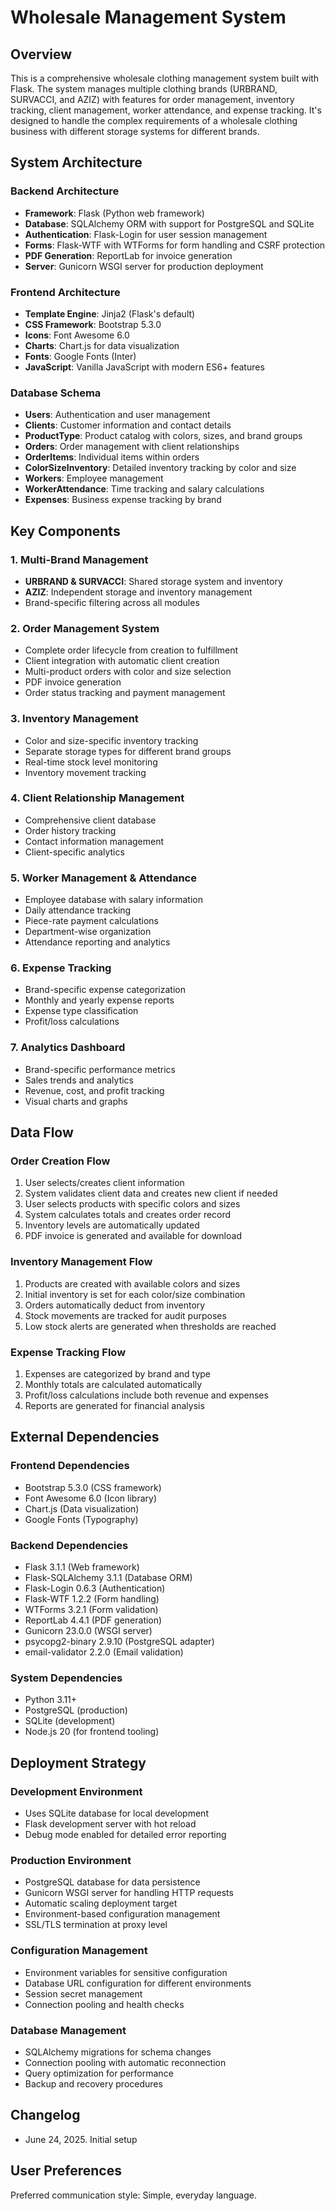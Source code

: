 # Wholesale Management System

## Overview

This is a comprehensive wholesale clothing management system built with Flask. The system manages multiple clothing brands (URBRAND, SURVACCI, and AZIZ) with features for order management, inventory tracking, client management, worker attendance, and expense tracking. It's designed to handle the complex requirements of a wholesale clothing business with different storage systems for different brands.

## System Architecture

### Backend Architecture
- **Framework**: Flask (Python web framework)
- **Database**: SQLAlchemy ORM with support for PostgreSQL and SQLite
- **Authentication**: Flask-Login for user session management
- **Forms**: Flask-WTF with WTForms for form handling and CSRF protection
- **PDF Generation**: ReportLab for invoice generation
- **Server**: Gunicorn WSGI server for production deployment

### Frontend Architecture
- **Template Engine**: Jinja2 (Flask's default)
- **CSS Framework**: Bootstrap 5.3.0
- **Icons**: Font Awesome 6.0
- **Charts**: Chart.js for data visualization
- **Fonts**: Google Fonts (Inter)
- **JavaScript**: Vanilla JavaScript with modern ES6+ features

### Database Schema
- **Users**: Authentication and user management
- **Clients**: Customer information and contact details
- **ProductType**: Product catalog with colors, sizes, and brand groups
- **Orders**: Order management with client relationships
- **OrderItems**: Individual items within orders
- **ColorSizeInventory**: Detailed inventory tracking by color and size
- **Workers**: Employee management
- **WorkerAttendance**: Time tracking and salary calculations
- **Expenses**: Business expense tracking by brand

## Key Components

### 1. Multi-Brand Management
- **URBRAND & SURVACCI**: Shared storage system and inventory
- **AZIZ**: Independent storage and inventory management
- Brand-specific filtering across all modules

### 2. Order Management System
- Complete order lifecycle from creation to fulfillment
- Client integration with automatic client creation
- Multi-product orders with color and size selection
- PDF invoice generation
- Order status tracking and payment management

### 3. Inventory Management
- Color and size-specific inventory tracking
- Separate storage types for different brand groups
- Real-time stock level monitoring
- Inventory movement tracking

### 4. Client Relationship Management
- Comprehensive client database
- Order history tracking
- Contact information management
- Client-specific analytics

### 5. Worker Management & Attendance
- Employee database with salary information
- Daily attendance tracking
- Piece-rate payment calculations
- Department-wise organization
- Attendance reporting and analytics

### 6. Expense Tracking
- Brand-specific expense categorization
- Monthly and yearly expense reports
- Expense type classification
- Profit/loss calculations

### 7. Analytics Dashboard
- Brand-specific performance metrics
- Sales trends and analytics
- Revenue, cost, and profit tracking
- Visual charts and graphs

## Data Flow

### Order Creation Flow
1. User selects/creates client information
2. System validates client data and creates new client if needed
3. User selects products with specific colors and sizes
4. System calculates totals and creates order record
5. Inventory levels are automatically updated
6. PDF invoice is generated and available for download

### Inventory Management Flow
1. Products are created with available colors and sizes
2. Initial inventory is set for each color/size combination
3. Orders automatically deduct from inventory
4. Stock movements are tracked for audit purposes
5. Low stock alerts are generated when thresholds are reached

### Expense Tracking Flow
1. Expenses are categorized by brand and type
2. Monthly totals are calculated automatically
3. Profit/loss calculations include both revenue and expenses
4. Reports are generated for financial analysis

## External Dependencies

### Frontend Dependencies
- Bootstrap 5.3.0 (CSS framework)
- Font Awesome 6.0 (Icon library)
- Chart.js (Data visualization)
- Google Fonts (Typography)

### Backend Dependencies
- Flask 3.1.1 (Web framework)
- Flask-SQLAlchemy 3.1.1 (Database ORM)
- Flask-Login 0.6.3 (Authentication)
- Flask-WTF 1.2.2 (Form handling)
- WTForms 3.2.1 (Form validation)
- ReportLab 4.4.1 (PDF generation)
- Gunicorn 23.0.0 (WSGI server)
- psycopg2-binary 2.9.10 (PostgreSQL adapter)
- email-validator 2.2.0 (Email validation)

### System Dependencies
- Python 3.11+
- PostgreSQL (production)
- SQLite (development)
- Node.js 20 (for frontend tooling)

## Deployment Strategy

### Development Environment
- Uses SQLite database for local development
- Flask development server with hot reload
- Debug mode enabled for detailed error reporting

### Production Environment
- PostgreSQL database for data persistence
- Gunicorn WSGI server for handling HTTP requests
- Automatic scaling deployment target
- Environment-based configuration management
- SSL/TLS termination at proxy level

### Configuration Management
- Environment variables for sensitive configuration
- Database URL configuration for different environments
- Session secret management
- Connection pooling and health checks

### Database Management
- SQLAlchemy migrations for schema changes
- Connection pooling with automatic reconnection
- Query optimization for performance
- Backup and recovery procedures

## Changelog
- June 24, 2025. Initial setup

## User Preferences

Preferred communication style: Simple, everyday language.